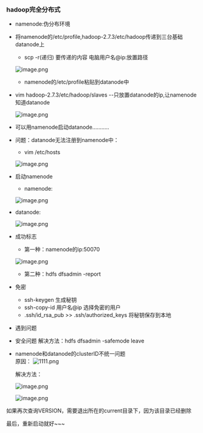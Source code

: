
### hadoop完全分布式

* namenode:伪分布环境
* 将namenode的/etc/profile,hadoop-2.7.3/etc/hadoop传递到三台基础datanode上
  * scp -r(递归) 要传递的内容 电脑用户名@ip:放置路径
  
  ![image.png](https://upload-images.jianshu.io/upload_images/14466577-06905a1cf11f2ed9.png?imageMogr2/auto-orient/strip%7CimageView2/2/w/1240)
  
  * namenode的/etc/profile粘贴到datanode中
 * vim hadoop-2.7.3/etc/hadoop/slaves --只放置datanode的ip,让namenode知道datanode
 
   ![image.png](https://upload-images.jianshu.io/upload_images/14466577-f923792a17599a05.png?imageMogr2/auto-orient/strip%7CimageView2/2/w/1240)
  
* 可以用namenode启动datanode...........
* 问题：datanode无法注册到namenode中：
  * vim /etc/hosts 
  
  ![image.png](https://upload-images.jianshu.io/upload_images/14466577-d6edd49b1fba3ecd.png?imageMogr2/auto-orient/strip%7CimageView2/2/w/1240)

* 启动namenode
  * namenode:   
  
   ![image.png](https://upload-images.jianshu.io/upload_images/14466577-504d572807ddc083.png?imageMogr2/auto-orient/strip%7CimageView2/2/w/1240)
 
 * datanode:   
  
    ![image.png](https://upload-images.jianshu.io/upload_images/14466577-5ee15f56ca427626.png?imageMogr2/auto-orient/strip%7CimageView2/2/w/1240)

* 成功标志
  * 第一种：namenode的ip:50070
  
  ![image.png](https://upload-images.jianshu.io/upload_images/14466577-0c3702977705c378.png?imageMogr2/auto-orient/strip%7CimageView2/2/w/1240)
  
  * 第二种：hdfs dfsadmin -report
  
* 免密    
    
  * ssh-keygen 生成秘钥
  * ssh-copy-id 用户名@ip 选择免密的用户
  * .ssh/id_rsa_pub >> .ssh/authorized_keys 将秘钥保存到本地
   
* 遇到问题
 * 安全问题
   解决方法：hdfs dfsadmin -safemode leave
 * namenode和datanode的clusterID不统一问题  
    原因：
   ![1111.png](https://upload-images.jianshu.io/upload_images/14466577-843e6b0626095d0a.png?imageMogr2/auto-orient/strip%7CimageView2/2/w/1240)
   
    解决方法：
    
    ![image.png](https://upload-images.jianshu.io/upload_images/14466577-4283a1fd41cb8ded.png?imageMogr2/auto-orient/strip%7CimageView2/2/w/1240)

    
   ![image.png](https://upload-images.jianshu.io/upload_images/14466577-07ea84ac1c01619f.png?imageMogr2/auto-orient/strip%7CimageView2/2/w/1240)
  
  如果再次查询VERSION，需要退出所在的current目录下，因为该目录已经删除
   
   最后，重新启动就好~~~
   
   
   
   
  

